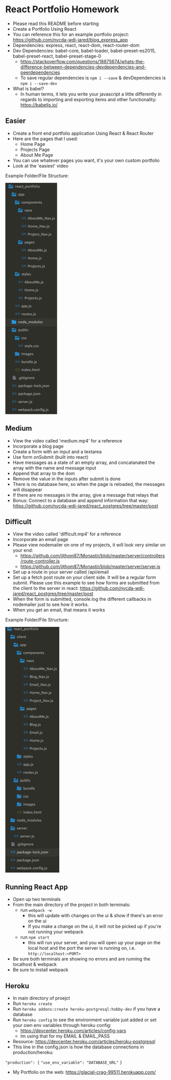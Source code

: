 # React Portfolio Homework

* Please read this README before starting
* Create a Portfolio Using React
* You can reference this for an example portfolio project: https://github.com/nycda-wdi-jared/blog_express_app
* Dependencies: express, react, react-dom, react-router-dom
* Dev Dependencies: babel-core, babel-loader, babel-preset-es2015, babel-preset-react, babel-preset-stage-0
	* https://stackoverflow.com/questions/18875674/whats-the-difference-between-dependencies-devdependencies-and-peerdependencies
	* To save regular dependencies is ```npm i --save``` & devDependencies is ```npm i --save-dev```
* What is babel?
	* In human terms, it lets you write your javascript a little differently in regards to importing and exporting items and other functionality: https://babeljs.io/

<h2>Easier</h2>

* Create a front end portfolio application Using React & React Router
* Here are the pages that I used:
	* Home Page
	* Projects Page
	* About Me Page
* You can use whatever pages you want, it's your own custom portfolio
* Look at the 'easiest' video

Example Folder/File Structure:

![easier](./github_images/easier_architecture.png?raw=true "Easier")

<h2>Medium</h2>

* View the video called 'medium.mp4' for a reference
* Incorporate a blog page
* Create a form with an input and a textarea
* Use form onSubmit (built into react)
* Have messages as a state of an empty array, and concatanated the array with the name and message input
* Append that array to the dom
* Remove the value in the inputs after submit is done
* There is no database here, so when the page is reloaded, the messages will disappear
* If there are no messages in the array, give a message that relays that
* Bonus: Connect to a database and append information that way: https://github.com/nycda-wdi-jared/react_postgres/tree/master/post

<h2> Difficult </h2>

* View the video called 'difficult.mp4' for a reference
* Incorporate an email page
* Please view nodemailer on one of my projects, it will look very similar on your end: 
	* https://github.com/jjthom87/Monastir/blob/master/server/controllers/route-controller.js
	* https://github.com/jjthom87/Monastir/blob/master/server/server.js
* Set up a route in your server called /api/email
* Set up a fetch post route on your client side. It will be a regular form submit. Please use this example to see how forms are submitted from the client to the server in react: https://github.com/nycda-wdi-jared/react_postgres/tree/master/post
* When the form is submitted, console.log the different callbacks in nodemailer just to see how it works.
* When you get an email, that means it works

Example Folder/File Structure:

![difficult](./github_images/difficult_architecture.png?raw=true "Difficult")


<h2> Running React App </h2>

* Open up two terminals
* From the main directory of the project in both terminals:
	* run ```webpack -w```
		* this will update with changes on the ui & show if there's an error on the ui
		* If you make a change on the ui, it will not be picked up if you're not running your webpack
	* run ```npm start```
		* this will run your server, and you will open up your page on the local host and the port the server is running on, i.e. ```http://localhost:<PORT>```
* Be sure both terminals are showing no errors and are running the localhost & webpack
* Be sure to install webpack

<h2>Heroku</h2>

* In main directory of proejct
* Run ```heroku create```
* Run ```heroku addons:create heroku-postgresql:hobby-dev``` if you have a database
* Run ```heroku config``` to see the environment variable just added or set your own env variables through heroku config: 
	* https://devcenter.heroku.com/articles/config-vars
	* Im using that for my EMAIL & EMAIL_PASS
* Resource: https://devcenter.heroku.com/articles/heroku-postgresql
* This line in the config.json is how the database connections in production/heroku:

```"production": {```
    ```"use_env_variable": "DATABASE_URL"```
```}```

* My Portfolio on the web: https://glacial-crag-99511.herokuapp.com/